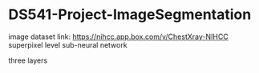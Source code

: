 # DS541-Project-ImageSegmentation

image dataset link: https://nihcc.app.box.com/v/ChestXray-NIHCC
superpixel level sub-neural network

three layers 
